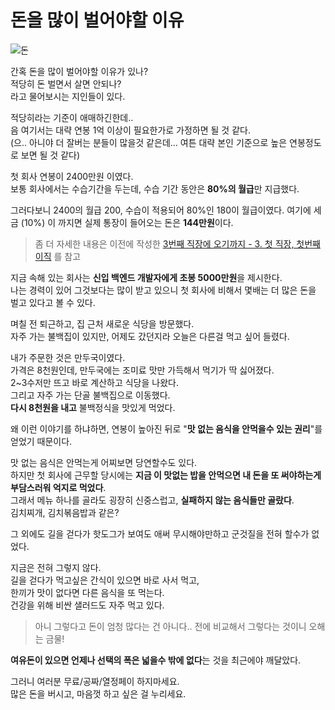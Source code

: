 # 돈을 많이 벌어야할 이유

![돈](./images/돈.png)

간혹 돈을 많이 벌어야할 이유가 있나?  
적당히 돈 벌면서 살면 안되나?  
라고 물어보시는 지인들이 있다.  
  
적당히라는 기준이 애매하긴한데..  
음 여기서는 대략 연봉 1억 이상이 필요한가로 가정하면 될 것 같다.  
(으.. 아니야 더 잘버는 분들이 많을것 같은데... 여튼 대략 본인 기준으로 높은 연봉정도로 보면 될 것 같다)  
  
첫 회사 연봉이 2400만원 이였다.  
보통 회사에서는 수습기간을 두는데, 수습 기간 동안은 **80%의 월급**만 지급했다.  
  
그러다보니 2400의 월급 200, 수습이 적용되어 80%인 180이 월급이였다.
여기에 세금 (10%) 이 까지면 실제 통장이 들어오는 돈은 **144만원**이다.

> 좀 더 자세한 내용은 이전에 작성한 [3번째 직장에 오기까지 - 3. 첫 직장, 첫번째 이직](https://jojoldu.tistory.com/279) 를 참고

지금 속해 있는 회사는 **신입 백엔드 개발자에게 초봉 5000만원**을 제시한다.  
나는 경력이 있어 그것보다는 많이 받고 있으니 첫 회사에 비해서 몇배는 더 많은 돈을 벌고 있다고 볼 수 있다.  
  
며칠 전 퇴근하고, 집 근처 새로운 식당을 방문했다.  
자주 가는 불백집이 있지만, 어제도 갔던지라 오늘은 다른걸 먹고 싶어 들렸다.  
  
내가 주문한 것은 만두국이였다.  
가격은 8천원인데, 만두국에는 조미료 맛만 가득해서 먹기가 딱 싫어졌다.  
2~3수저만 뜨고 바로 계산하고 식당을 나왔다.  
그리고 자주 가는 단골 불백집으로 이동했다.  
**다시 8천원을 내고** 불백정식을 맛있게 먹었다.  
  
왜 이런 이야기를 하냐하면, 연봉이 높아진 뒤로 "**맛 없는 음식을 안먹을수 있는 권리**"를 얻었기 때문이다.  

맛 없는 음식은 안먹는게 어찌보면 당연할수도 있다.  
하지만 첫 회사에 근무할 당시에는 **지금 이 맛없는 밥을 안먹으면 내 돈을 또 써야하는게 부담스러워 억지로 먹었다**.  
그래서 메뉴 하나를 골라도 굉장히 신중스럽고, **실패하지 않는 음식들만 골랐다**.  
김치찌개, 김치볶음밥과 같은?  
  
그 외에도 길을 걷다가 핫도그가 보여도 애써 무시해야만하고 군것질을 전혀 할수가 없었다.  
  
지금은 전혀 그렇지 않다.  
길을 걷다가 먹고싶은 간식이 있으면 바로 사서 먹고,  
한끼가 맛이 없다면 다른 음식을 또 먹는다.  
건강을 위해 비싼 샐러드도 자주 먹고 있다.  

> 아니 그렇다고 돈이 엄청 많다는 건 아니다.. 전에 비교해서 그렇다는 것이니 오해는 금물!

**여유돈이 있으면 언제나 선택의 폭은 넓을수 밖에 없다**는 것을 최근에야 깨달았다.  
  
그러니 여러분 무료/공짜/열정페이 하지마세요.  
많은 돈을 버시고, 마음껏 하고 싶은 걸 누리세요.  

